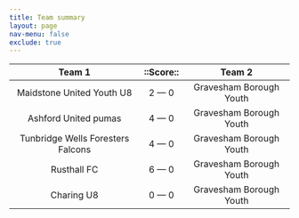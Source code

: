 ```yaml
---
title: Team summary
layout: page
nav-menu: false
exclude: true
---
```




|              Team 1               |  ::Score::  |         Team 2          |
|:---------------------------------:|:-----------:|:-----------------------:|
|     Maidstone United Youth U8     | 2 &mdash; 0 | Gravesham Borough Youth |
|       Ashford United pumas        | 4 &mdash; 0 | Gravesham Borough Youth |
| Tunbridge Wells Foresters Falcons | 4 &mdash; 0 | Gravesham Borough Youth |
|            Rusthall FC            | 6 &mdash; 0 | Gravesham Borough Youth |
|            Charing U8             | 0 &mdash; 0 | Gravesham Borough Youth |

 <br /><br /><br />